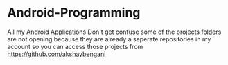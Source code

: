# Android-Programming
All my Android Applications
Don't get confuse some of the projects folders are not opening because they are already a seperate repositories in my account so you can access those projects from https://github.com/akshaybengani

